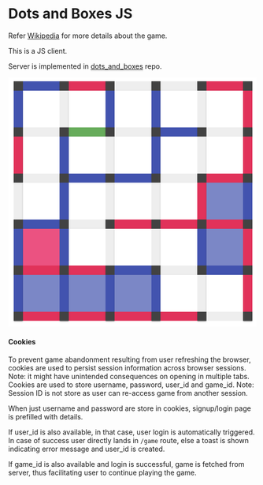 # Dots and Boxes JS

Refer [Wikipedia](https://en.wikipedia.org/wiki/Dots_and_Boxes) for more details about the game.

This is a JS client.

Server is implemented in [dots_and_boxes](https://github.com/tdrmk/dots_and_boxes) repo.

![Sample image](game.png)

#### Cookies

To prevent game abandonment resulting from user refreshing the browser, cookies are used to persist session information across browser sessions.
Note: it might have unintended consequences on opening in multiple tabs.
Cookies are used to store username, password, user_id and game_id.
Note: Session ID is not store as user can re-access game from another session.

When just username and password are store in cookies, signup/login page is prefilled with details.

If user_id is also available, in that case, user login is automatically triggered. In case of success user directly lands in `/game` route, else a toast is shown indicating error message and user_id is created.

If game_id is also available and login is successful, game is fetched from server, thus facilitating user to continue playing the game.
